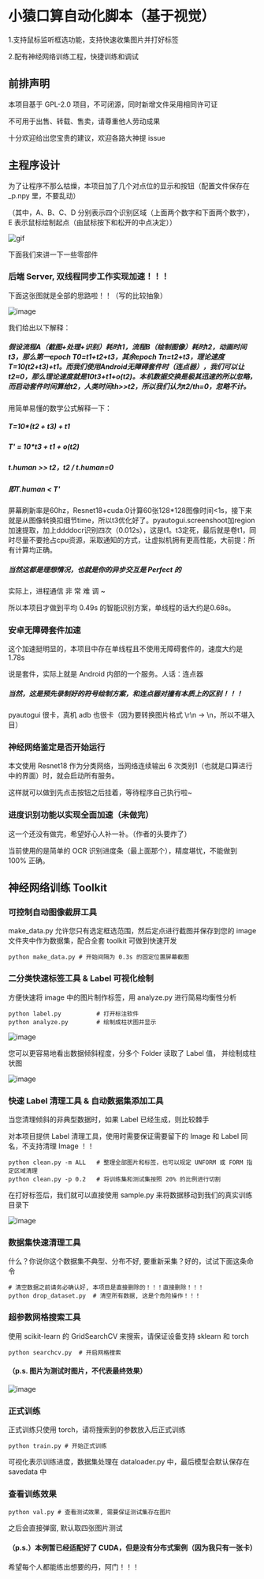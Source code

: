 # 小猿口算自动化脚本（基于视觉）
1.支持鼠标监听框选功能，支持快速收集图片并打好标签

2.配有神经网络训练工程，快捷训练和调试

## 前排声明
本项目基于 GPL-2.0 项目，不可闭源，同时新增文件采用相同许可证

不可用于出售、转载、售卖，请尊重他人劳动成果

十分欢迎给出您宝贵的建议，欢迎各路大神提 issue

## 主程序设计
为了让程序不那么枯燥，本项目加了几个对点位的显示和按钮（配置文件保存在 _p.npy 里，不要乱动）

（其中，A、B、C、D 分别表示四个识别区域（上面两个数字和下面两个数字），E 表示鼠标绘制起点（由鼠标按下和松开的中点决定））

![gif](./Pictures/valication.gif)

下面我们来讲一下一些零部件

### 后端 Server, 双线程同步工作实现加速！！！

下面这张图就是全部的思路啦！！（写的比较抽象）

![image](./Pictures/Server.jpg)

我们给出以下解释：

##### 假设流程A（截图+处理+识别）耗时t1，流程B（绘制图像）耗时t2，动画时间t3，那么第一epoch T0=t1+t2+t3，其余epoch Tn=t2+t3，理论速度T=10(t2+t3)+t1。而我们使用Android无障碍套件时（连点器），我们可以让t2≈0，那么理论速度就是10t3+t1+o(t2)。本机数据交换是极其迅速的所以忽略，而启动套件时间算给t2，人类时间th>>t2，所以我们认为t2/th=0，忽略不计。

用简单易懂的数学公式解释一下：

##### T=10*(t2 + t3) + t1
##### T' = 10*t3 + t1 + o(t2)
##### t.human >> t2，t2 / t.human=0
##### 即T.human < T'

屏幕刷新率是60hz，Resnet18+cuda:0计算60张128*128图像时间<1s，接下来就是从图像转换扣细节time，所以t3优化好了。pyautogui.screenshoot加region加速提取，加上ddddocr识别四次（0.012s），这是t1。t3定死，最后就是卷t1，同时尽量不要抢占cpu资源，采取通知的方式，让虚拟机拥有更高性能，大前提：所有计算均正确。

##### 当然这都是理想情况，也就是你的异步交互是 Perfect 的

实际上，进程通信 非 常 难 调 ~

所以本项目才做到平均 0.49s 的智能识别方案，单线程的话大约是0.68s。

### 安卓无障碍套件加速

这个加速挺明显的，本项目中存在单线程且不使用无障碍套件的，速度大约是 1.78s

说是套件，实际上就是 Android 内部的一个服务。人话：连点器

##### 当然，这是预先录制好的符号绘制方案，和连点器对撞有本质上的区别！！！

pyautogui 很卡，真机 adb 也很卡（因为要转换图片格式 \r\n -> \n，所以不堪入目）

### 神经网络鉴定是否开始运行

本文使用 Resnet18 作为分类网络，当网络连续输出 6 次类别1（也就是口算进行中的界面）时，就会启动所有服务。

这样就可以做到先点击按钮之后挂着，等待程序自己执行啦~

### 进度识别功能以实现全面加速（未做完）

这一个还没有做完，希望好心人补一补。（作者的头要炸了）

当前使用的是简单的 OCR 识别进度条（最上面那个），精度堪忧，不能做到 100% 正确。


## 神经网络训练 Toolkit

### 可控制自动图像截屏工具
make_data.py 允许您只有选定框选范围，然后定点进行截图并保存到您的 image 文件夹中作为数据集，配合全套 toolkit 可做到快速开发
```
python make_data.py # 开始间隔为 0.3s 的固定位置屏幕截图
```

### 二分类快速标签工具 & Label 可视化绘制
方便快速将 image 中的图片制作标签，用 analyze.py 进行简易均衡性分析

```
python label.py          # 打开标注软件
python analyze.py        # 绘制成柱状图并显示
```

![image](./Pictures/label_tool.png)

您可以更容易地看出数据倾斜程度，分多个 Folder 读取了 Label 值， 并绘制成柱状图

![image](./Pictures/analyzation.png)

### 快速 Label 清理工具 & 自动数据集添加工具
当您清理倾斜的非典型数据时，如果 Label 已经生成，则比较棘手

对本项目提供 Label 清理工具，使用时需要保证需要留下的 Image 和 Label 同名，不支持清理 Image ！！

```
python clean.py -m ALL   # 整理全部图片和标签，也可以规定 UNFORM 或 FORM 指定区域清理
python clean.py -p 0.2   # 将训练集和测试集按照 20% 的比例进行切割
```

在打好标签后，我们就可以直接使用 sample.py 来将数据移动到我们的真实训练目录下

![image](./Pictures/clean%26sample.png)

### 数据集快速清理工具

什么？你说你这个数据集不典型、分布不好, 要重新采集？好的，试试下面这条命令

```
# 清空数据之前请务必确认好, 本项目是直接删除的！！！直接删除！！！
python drop_dataset.py  # 清空所有数据, 这是个危险操作！！！
```

### 超参数网格搜索工具
使用 scikit-learn 的 GridSearchCV 来搜索，请保证设备支持 sklearn 和 torch

```
python searchcv.py  # 开启网格搜索
```

#### （p.s. 图片为测试时图片，不代表最终效果）

![image](./Pictures/searchcv.png)

### 正式训练
正式训练只使用 torch，请将搜索到的参数放入后正式训练

```
python train.py # 开始正式训练
```

可视化表示训练进度，数据集处理在 dataloader.py 中，最后模型会默认保存在 savedata 中

### 查看训练效果

```
python val.py # 查看测试效果, 需要保证测试集存在图片
```

之后会直接弹窗, 默认取四张图片测试

#### （p.s.）本例暂已经适配好了 CUDA，但是没有分布式案例（因为我只有一张卡）

希望每个人都能练出想要的丹，阿门！！！
